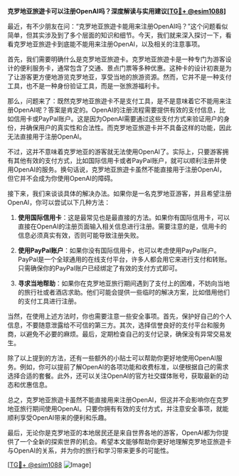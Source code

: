 **克罗地亚旅遊卡可以注册OpenAI吗？深度解读与实用建议[[TG💪+ @esim1088](https://t.me/s/esim1088)]**

最近，有不少朋友在问：“克罗地亚旅遊卡能用来注册OpenAI吗？”这个问题看似简单，但其实涉及到了多个层面的知识和细节。今天，我们就来深入探讨一下，看看克罗地亚旅遊卡到底能不能用来注册OpenAI，以及相关的注意事项。

首先，我们需要明确什么是克罗地亚旅遊卡。克罗地亚旅遊卡是一种专门为游客设计的便利服务卡，通常包含了交通、景点门票等多种优惠。这种卡的设计初衷是为了让游客更方便地游览克罗地亚，享受当地的旅游资源。然而，它并不是一种支付工具，也不是一种身份验证工具，而是一张旅游福利卡。

那么，问题来了：既然克罗地亚旅遊卡不是支付工具，是不是意味着它不能用来注册OpenAI呢？答案是肯定的。OpenAI的注册流程需要提供有效的支付信息，比如信用卡或PayPal账户。这是因为OpenAI需要通过这些支付方式来验证用户的身份，并确保用户的真实性和合法性。而克罗地亚旅遊卡并不具备这样的功能，因此无法直接用于注册OpenAI。

不过，这并不意味着克罗地亚的游客就无法使用OpenAI了。实际上，只要游客拥有其他有效的支付方式，比如国际信用卡或者PayPal账户，就可以顺利注册并使用OpenAI的服务。换句话说，克罗地亚旅遊卡虽然不能直接用于注册OpenAI，但它并不会成为你使用OpenAI的障碍。

接下来，我们来谈谈具体的解决办法。如果你是一名克罗地亚游客，并且希望注册OpenAI，你可以尝试以下几种方法：

1. **使用国际信用卡**：这是最常见也是最直接的方法。如果你有国际信用卡，可以直接在OpenAI的注册页面输入相关信息进行注册。需要注意的是，信用卡的信息必须真实有效，否则可能导致注册失败。

2. **使用PayPal账户**：如果你没有国际信用卡，也可以考虑使用PayPal账户。PayPal是一个全球通用的在线支付平台，许多人都会用它来进行支付和转账。只需确保你的PayPal账户已经绑定了有效的支付方式即可。

3. **寻求当地帮助**：如果你在克罗地亚旅行期间遇到了支付上的困难，不妨向当地的旅行社或者酒店求助。他们可能会提供一些临时的解决方案，比如借用他们的支付工具进行注册。

当然，在使用上述方法时，你也需要注意一些安全事项。首先，保护好自己的个人信息，不要随意泄露给不可信的第三方。其次，选择信誉良好的支付平台和服务商，以避免不必要的麻烦。最后，定期检查自己的支付记录，确保没有异常交易发生。

除了以上提到的方法，还有一些额外的小贴士可以帮助你更好地使用OpenAI服务。例如，你可以提前了解OpenAI的各项功能和收费标准，以便根据自己的需求选择合适的套餐。此外，还可以关注OpenAI的官方社交媒体账号，获取最新的动态和优惠信息。

总之，克罗地亚旅遊卡虽然不能直接用来注册OpenAI，但这并不会影响你在克罗地亚旅行期间使用OpenAI。只要你拥有有效的支付方式，并注意安全事项，就能顺利享受OpenAI带来的便利和乐趣。

最后，无论你是克罗地亚的本地居民还是来自世界各地的游客，OpenAI都为你提供了一个全新的探索世界的机会。希望本文能够帮助你更好地理解克罗地亚旅遊卡与OpenAI的关系，并为你的旅行和学习带来更多的可能性。

[[TG💪+ @esim1088](https://t.me/s/esim1088) ![Image](https://i.postimg.cc/4NQfJmqS/Snipaste-2025-05-13-00-14-12.png)]